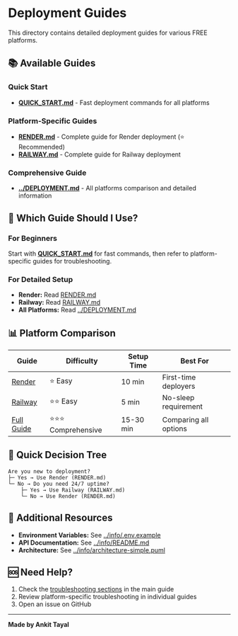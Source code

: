 # Deployment Guides

This directory contains detailed deployment guides for various FREE platforms.

## 📚 Available Guides

### Quick Start
- **[QUICK_START.md](./QUICK_START.md)** - Fast deployment commands for all platforms

### Platform-Specific Guides
- **[RENDER.md](./RENDER.md)** - Complete guide for Render deployment (⭐ Recommended)
- **[RAILWAY.md](./RAILWAY.md)** - Complete guide for Railway deployment

### Comprehensive Guide
- **[../DEPLOYMENT.md](../DEPLOYMENT.md)** - All platforms comparison and detailed information

## 🎯 Which Guide Should I Use?

### For Beginners
Start with **[QUICK_START.md](./QUICK_START.md)** for fast commands, then refer to platform-specific guides for troubleshooting.

### For Detailed Setup
- **Render:** Read [RENDER.md](./RENDER.md)
- **Railway:** Read [RAILWAY.md](./RAILWAY.md)
- **All Platforms:** Read [../DEPLOYMENT.md](../DEPLOYMENT.md)

## 📊 Platform Comparison

| Guide | Difficulty | Setup Time | Best For |
|-------|-----------|------------|----------|
| [Render](./RENDER.md) | ⭐ Easy | 10 min | First-time deployers |
| [Railway](./RAILWAY.md) | ⭐⭐ Easy | 5 min | No-sleep requirement |
| [Full Guide](../DEPLOYMENT.md) | ⭐⭐⭐ Comprehensive | 15-30 min | Comparing all options |

## 🚀 Quick Decision Tree

```
Are you new to deployment?
├─ Yes → Use Render (RENDER.md)
└─ No → Do you need 24/7 uptime?
    ├─ Yes → Use Railway (RAILWAY.md)
    └─ No → Use Render (RENDER.md)
```

## 📖 Additional Resources

- **Environment Variables:** See [../info/.env.example](../info/.env.example)
- **API Documentation:** See [../info/README.md](../info/README.md)
- **Architecture:** See [../info/architecture-simple.puml](../info/architecture-simple.puml)

## 🆘 Need Help?

1. Check the [troubleshooting sections](../DEPLOYMENT.md#troubleshooting-common-issues) in the main guide
2. Review platform-specific troubleshooting in individual guides
3. Open an issue on GitHub

---

**Made by Ankit Tayal**
